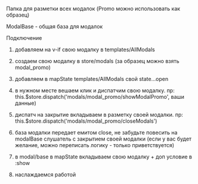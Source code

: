 Папка для разметки всех модалок (Promo можно использовать как образец)

ModalBase - общая база для модалок

Подключение

1. добавляем на v-if свою модалку в templates/AllModals

2. создаем свою модалку в store/modals (за образец можно взять modal_promo)

3. добавляем в mapState templates/AllModals свой state...open

4. в нужном месте вешаем клик и диспатчим свою модалку. пр:
   this.$store.dispatch('modals/modal_promo/showModalPromo', ваши данные)

5. диспатч на закрытие вкладываем в разметку своей модалки. пр:
   this.$store.dispatch('modals/modal_promo/closeModals')

6. база модалки передает емитом close, не забудьте повесить на modalBase слушатель с закрытием своей модалки (если у вас будет желание, можно переписать логику - только приветствуется)

7. в modal/base в mapState вкладываем свою модалку + доп условие в :show

8. наслаждаемся работой
